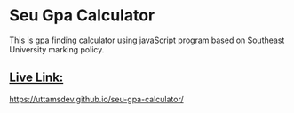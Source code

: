 # Seu Gpa Calculator
This is gpa finding calculator using javaScript program based on Southeast University marking policy.

## [Live Link:](https://uttamsdev.github.io/seu-gpa-calculator/)
https://uttamsdev.github.io/seu-gpa-calculator/
